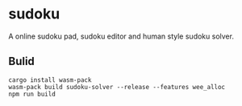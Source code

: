 # sudoku
A online sudoku pad, sudoku editor and human style sudoku solver.

## Bulid

```
cargo install wasm-pack
wasm-pack build sudoku-solver --release --features wee_alloc
npm run build
```
